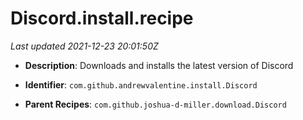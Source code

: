 # Discord.install.recipe

_Last updated 2021-12-23 20:01:50Z_

- **Description**: Downloads and installs the latest version of Discord

- **Identifier**: `com.github.andrewvalentine.install.Discord`

- **Parent Recipes**: `com.github.joshua-d-miller.download.Discord`

